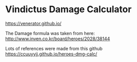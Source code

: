 # Vindictus Damage Calculator
<https://venerator.github.io/>


The Damage formula was taken from here: http://www.inven.co.kr/board/heroes/2028/38144

Lots of references were made from this github https://ccuuyyjj.github.io/heroes-dmg-calc/
